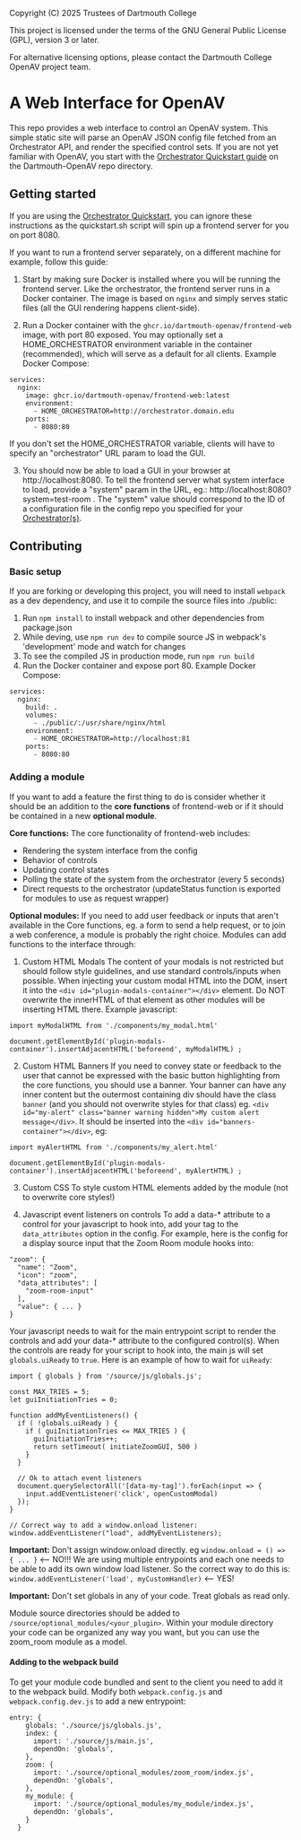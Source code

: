 Copyright (C) 2025 Trustees of Dartmouth College

This project is licensed under the terms of the GNU General Public License (GPL), version 3 or later.

For alternative licensing options, please contact the Dartmouth College OpenAV project team.

# A Web Interface for OpenAV
This repo provides a web interface to control an OpenAV system. This simple static site will parse an OpenAV JSON config file fetched from an Orchestrator API, and render the specified control sets. If you are not yet familiar with OpenAV, you start with the [Orchestrator Quickstart guide](https://github.com/Dartmouth-OpenAV) on the Dartmouth-OpenAV repo directory.

## Getting started
If you are using the [Orchestrator Quickstart](https://github.com/Dartmouth-OpenAV), you can ignore these instructions as the quickstart.sh script will spin up a frontend server for you on port 8080. 

If you want to run a frontend server separately, on a different machine for example, follow this guide:

1. Start by making sure Docker is installed where you will be running the frontend server. Like the orchestrator, the frontend server runs in a Docker container. The image is based on `nginx` and simply serves static files (all the GUI rendering happens client-side).

2. Run a Docker container with the `ghcr.io/dartmouth-openav/frontend-web` image, with port 80 exposed. You may optionally set a HOME_ORCHESTRATOR environment variable in the container (recommended), which will serve as a default for all clients. Example Docker Compose:
```
services:
  nginx:
    image: ghcr.io/dartmouth-openav/frontend-web:latest
    environment:   
      - HOME_ORCHESTRATOR=http://orchestrator.domain.edu
    ports:
      - 8080:80
```
If you don't set the HOME_ORCHESTRATOR variable, clients will have to specify an "orchestrator" URL param to load the GUI.

3. You should now be able to load a GUI in your browser at http://localhost:8080. To tell the frontend server what system interface to load, provide a "system" param in the URL, eg.: http://localhost:8080?system=test-room . The "system" value should correspond to the ID of a configuration file in the config repo you specified for your [Orchestrator(s)](https://github.com/Dartmouth-OpenAV/orchestrator).


## Contributing
### Basic setup
If you are forking or developing this project, you will need to install `webpack` as a dev dependency, and use it to compile the source files into ./public: 

1. Run `npm install` to install webpack and other dependencies from package.json
2. While deving, use `npm run dev` to compile source JS in webpack's 'development' mode and watch for changes
3. To see the compiled JS in production mode, run `npm run build`
4. Run the Docker container and expose port 80. Example Docker Compose:
```
services:
  nginx:
    build: .
    volumes: 
      - ./public/:/usr/share/nginx/html
    environment:   
      - HOME_ORCHESTRATOR=http://localhost:81
    ports:
      - 8080:80
```
### Adding a module
If you want to add a feature the first thing to do is consider whether it should be an addition to the **core functions** of frontend-web or if it should be contained in a new **optional module**. 

**Core functions:**
The core functionality of frontend-web includes:
- Rendering the system interface from the config
- Behavior of controls
- Updating control states 
- Polling the state of the system from the orchestrator (every 5 seconds)
- Direct requests to the orchestrator (updateStatus function is exported for modules to use as request wrapper)

**Optional modules:**
If you need to add user feedback or inputs that aren't available in the Core functions, eg. a form to send a help request, or to join a web conference, a module is probably the right choice. Modules can add functions to the interface through:
1. Custom HTML Modals
  The content of your modals is not restricted but should follow style guidelines, and use standard controls/inputs when possible.
  When injecting your custom modal HTML into the DOM, insert it into the `<div id="plugin-modals-container"></div>` element. Do NOT overwrite the innerHTML of that element as other modules will be inserting HTML there. Example javascript:
```
import myModalHTML from './components/my_modal.html'

document.getElementById('plugin-modals-container').insertAdjacentHTML('beforeend', myModalHTML) ;
```

2. Custom HTML Banners 
  If you need to convey state or feedback to the user that cannot be expressed with the basic button highlighting from the core functions, you should use a banner. Your banner can have any inner content but the outermost containing div should have the class `banner` (and you should not overwrite styles for that class) eg. `<div id="my-alert" class="banner warning hidden">My custom alert message</div>`. It should be inserted into the `<div id="banners-container"></div>`, eg:
```
import myAlertHTML from './components/my_alert.html'

document.getElementById('plugin-modals-container').insertAdjacentHTML('beforeend', myAlertHTML) ;
```  

3. Custom CSS
  To style custom HTML elements added by the module (not to overwrite core styles!)

4. Javascript event listeners on controls
  To add a data-* attribute to a control for your javascript to hook into, add your tag to the `data_attributes` option in the config. For example, here is the config for a display source input that the Zoom Room module hooks into:
```
"zoom": {
  "name": "Zoom",
  "icon": "zoom",
  "data_attributes": [
    "zoom-room-input"
  ],
  "value": { ... }
}
```

Your javascript needs to wait for the main entrypoint script to render the controls and add your data-* attribute to the configured control(s). When the controls are ready for your script to hook into, the main js will set `globals.uiReady` to `true`. Here is an example of how to wait for `uiReady`:
```
import { globals } from '/source/js/globals.js';

const MAX_TRIES = 5;
let guiInitiationTries = 0;

function addMyEventListeners() {
  if ( !globals.uiReady ) {
    if ( guiInitiationTries <= MAX_TRIES ) {
      guiInitiationTries++;
      return setTimeout( initiateZoomGUI, 500 )
    }
  }

  // Ok to attach event listeners
  document.querySelectorAll('[data-my-tag]').forEach(input => {
    input.addEventListener('click', openCustomModal)
  });
}

// Correct way to add a window.onload listener:
window.addEventListener("load", addMyEventListeners);

```
**Important:** Don't assign window.onload directly. eg `window.onload = () => { ... }` <-- NO!!! We are using multiple entrypoints and each one needs to be able to add its own window load listener. So the correct way to do this is: `window.addEventListener('load', myCustomHandler)` <-- YES!

**Important:** Don't set globals in any of your code. Treat globals as read only. 

Module source directories should be added to `/source/optional_modules/<your_plugin>`. Within your module directory your code can be organized any way you want, but you can use the zoom_room module as a model.


#### Adding to the webpack build
To get your module code bundled and sent to the client you need to add it to the webpack build. Modify both `webpack.config.js` and `webpack.config.dev.js` to add a new entrypoint:
```
entry: { 
    globals: './source/js/globals.js',
    index: {
      import: './source/js/main.js',
      dependOn: 'globals', 
    },
    zoom: {
      import: './source/optional_modules/zoom_room/index.js',
      dependOn: 'globals',
    },
    my_module: {
      import: './source/optional_modules/my_module/index.js',
      dependOn: 'globals',
    }
  }
```



